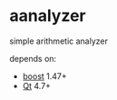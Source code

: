 aanalyzer
=========

simple arithmetic analyzer

depends on:
 * [boost](http://boost.org) 1.47+
 * [Qt](http://qt.gitorious.org) 4.7+
